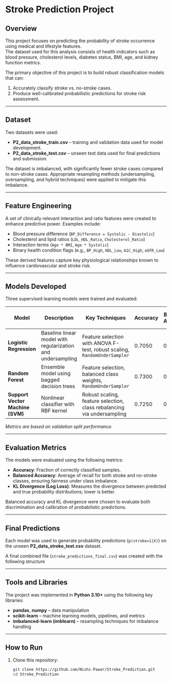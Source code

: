 # Stroke Prediction Project

## Overview
This project focuses on predicting the probability of stroke occurrence using medical and lifestyle features.  
The dataset used for this analysis consists of health indicators such as blood pressure, cholesterol levels, diabetes status, BMI, age, and kidney function metrics.  

The primary objective of this project is to build robust classification models that can:
1. Accurately classify stroke vs. no-stroke cases.
2. Produce well-calibrated probabilistic predictions for stroke risk assessment.

---

## Dataset
Two datasets were used:

- **P2_data_stroke_train.csv** – training and validation data used for model development.  
- **P2_data_stroke_test.csv** – unseen test data used for final predictions and submission.

The dataset is imbalanced, with significantly fewer stroke cases compared to non-stroke cases. Appropriate resampling methods (undersampling, oversampling, and hybrid techniques) were applied to mitigate this imbalance.

---

## Feature Engineering
A set of clinically relevant interaction and ratio features were created to enhance predictive power. Examples include:

- Blood pressure difference (`BP_Difference = Systolic - Diastolic`)  
- Cholesterol and lipid ratios (`LDL_HDL_Ratio`, `Cholesterol_Ratio`)  
- Interaction terms (`Age * BMI`, `Age * Systolic`)  
- Binary health condition flags (e.g., `BP_High`, `HDL_Low`, `A1C_High`, `eGFR_Low`)

These derived features capture key physiological relationships known to influence cardiovascular and stroke risk.

---

## Models Developed
Three supervised learning models were trained and evaluated:

| Model | Description | Key Techniques | Accuracy | Balanced Accuracy | KL Divergence (Log Loss) |
|--------|--------------|----------------|-----------|-------------------|--------------------------|
| **Logistic Regression** | Baseline linear model with regularization and undersampling | Feature selection with ANOVA F-test, robust scaling, `RandomUnderSampler` | 0.7050 | 0.7050 | 0.5930 |
| **Random Forest** | Ensemble model using bagged decision trees | Feature selection, balanced class weights, `RandomUnderSampler` | 0.7300 | 0.7280 | 0.5760 |
| **Support Vector Machine (SVM)** | Nonlinear classifier with RBF kernel | Robust scaling, feature selection, class rebalancing via undersampling | 0.7250 | 0.7240 | 0.5880 |

*Metrics are based on validation split performance.*

---

## Evaluation Metrics
The models were evaluated using the following metrics:

- **Accuracy**: Fraction of correctly classified samples.  
- **Balanced Accuracy**: Average of recall for both stroke and no-stroke classes, ensuring fairness under class imbalance.  
- **KL Divergence (Log Loss)**: Measures the divergence between predicted and true probability distributions; lower is better.

Balanced accuracy and KL divergence were chosen to evaluate both discrimination and calibration of probabilistic predictions.

---

## Final Predictions
Each model was used to generate probability predictions (`p(stroke=1|X)`) on the unseen **P2_data_stroke_test.csv** dataset.  

A final combined file (`stroke_predictions_final.csv`) was created with the following structure

---

## Tools and Libraries
The project was implemented in **Python 3.10+** using the following key libraries:

- **pandas**, **numpy** – data manipulation  
- **scikit-learn** – machine learning models, pipelines, and metrics  
- **imbalanced-learn (imblearn)** – resampling techniques for imbalance handling  

---

## How to Run
1. Clone this repository:
   ```bash
   git clone https://github.com/Nishi-Pawar/Stroke_Prediction.git
   cd Stroke_Prediction
